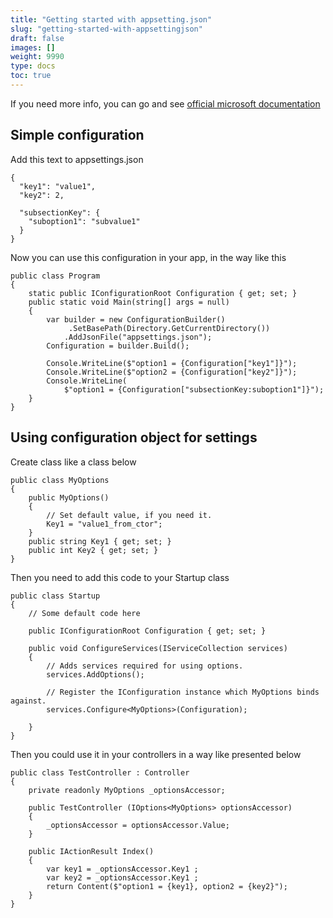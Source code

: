 ```yaml
---
title: "Getting started with appsetting.json"
slug: "getting-started-with-appsettingjson"
draft: false
images: []
weight: 9990
type: docs
toc: true
---
```


If you need more info, you can go and see [official microsoft documentation][1]


  [1]: https://docs.microsoft.com/en-us/aspnet/core/fundamentals/configuration

## Simple configuration
Add this text to appsettings.json

    {
      "key1": "value1",
      "key2": 2,
    
      "subsectionKey": {
        "suboption1": "subvalue1"
      }
    }

Now you can use this configuration in your app, in the way like this

    public class Program
    {
        static public IConfigurationRoot Configuration { get; set; }
        public static void Main(string[] args = null)
        {
            var builder = new ConfigurationBuilder()
                 .SetBasePath(Directory.GetCurrentDirectory())
                .AddJsonFile("appsettings.json");
            Configuration = builder.Build();
    
            Console.WriteLine($"option1 = {Configuration["key1"]}");
            Console.WriteLine($"option2 = {Configuration["key2"]}");
            Console.WriteLine(
                $"option1 = {Configuration["subsectionKey:suboption1"]}");
        }
    }
    

## Using configuration object for settings
Create class like a class below

    public class MyOptions
    {
        public MyOptions()
        {
            // Set default value, if you need it.
            Key1 = "value1_from_ctor";
        }
        public string Key1 { get; set; }
        public int Key2 { get; set; }
    }

Then you need to add this code to your Startup class

    public class Startup
    {
        // Some default code here
    
        public IConfigurationRoot Configuration { get; set; }
    
        public void ConfigureServices(IServiceCollection services)
        {
            // Adds services required for using options.
            services.AddOptions();
    
            // Register the IConfiguration instance which MyOptions binds against.
            services.Configure<MyOptions>(Configuration);
    
        }
    }

Then you could use it in your controllers in a way like presented below

    public class TestController : Controller
    {
        private readonly MyOptions _optionsAccessor;
    
        public TestController (IOptions<MyOptions> optionsAccessor)
        {
            _optionsAccessor = optionsAccessor.Value;
        }
    
        public IActionResult Index()
        {
            var key1 = _optionsAccessor.Key1 ;
            var key2 = _optionsAccessor.Key1 ;
            return Content($"option1 = {key1}, option2 = {key2}");
        }
    }

